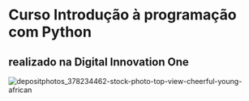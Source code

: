 # Curso Introdução à programação com Python
## realizado na Digital Innovation One
![depositphotos_378234462-stock-photo-top-view-cheerful-young-african](https://user-images.githubusercontent.com/13282703/113514429-e8253780-9544-11eb-9dac-4cbbb29b40e6.jpg)
